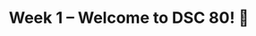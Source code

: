 ---
    title: Week 1 – Welcome to DSC 80! 👋
    weekNumber: 1
    days:
      - date: 2022-3-28
        events:
          "**LEC 1**{: .label .label-lecture } Introduction":
            "[Ch. 1](https://afraenkel.github.io/practical-data-science/01/introduction.html)"
                
      - date: 2022-3-30
        events:
          "**LEC 2**{: .label .label-lecture } Pandas, Part 1":
            "[Ch. 2](https://afraenkel.github.io/practical-data-science/02/introduction.html)"
                
      - date: 2022-4-2
        events:
          "**LEC 3**{: .label .label-lecture } Pandas, Part 2":
            "[Ch. 2-3]([Ch. 2](https://afraenkel.github.io/practical-data-science/02/introduction.html))"
                
---